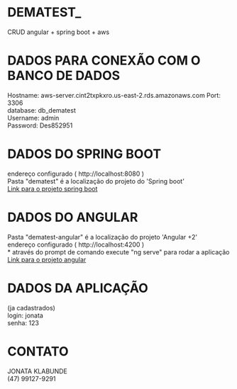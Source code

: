 # DEMATEST_
CRUD angular + spring boot + aws



# DADOS PARA CONEXÃO COM O BANCO DE DADOS
<p>
Hostname: aws-server.cint2txpkxro.us-east-2.rds.amazonaws.com
Port: 3306<br />
database: db_dematest<br />
Username:  admin<br />
Password: Des852951<br />
</p>

# DADOS DO SPRING BOOT
<p>
endereço configurado ( http://localhost:8080 )<br />
Pasta "dematest" é a localização do projeto do 'Spring boot'<br />
<a href="https://github.com/JonataKlabunde/DEMATEST_/tree/main/dematest">Link para o projeto spring boot</a>
</p>

# DADOS DO ANGULAR
<p>
Pasta "dematest-angular" é a localização do projeto 'Angular +2'<br />
endereço configurado ( http://localhost:4200 )<br />
    * através do prompt de comando execute "ng serve" para rodar a aplicação<br />
<a href="https://github.com/JonataKlabunde/DEMATEST_/tree/main/dematest-angular">Link para o projeto angular</a>
</p>

# DADOS DA APLICAÇÃO
<p>
(ja cadastrados)<br />
login: jonata<br />
senha: 123<br />
</p>

# CONTATO
JONATA KLABUNDE<br />
(47) 99127-9291




